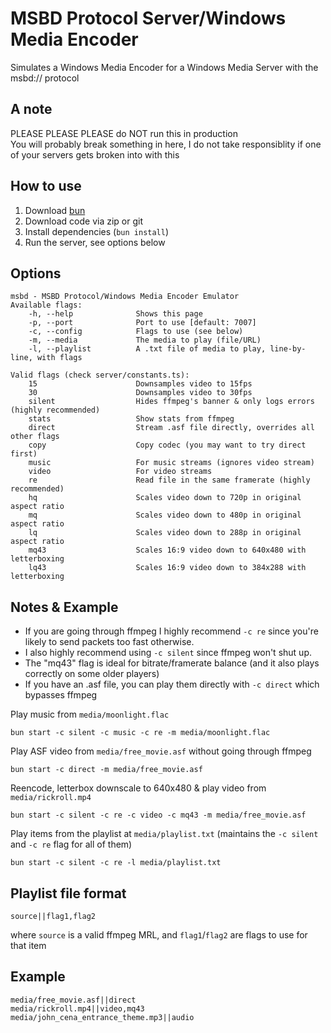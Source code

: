 # MSBD Protocol Server/Windows Media Encoder
Simulates a Windows Media Encoder for a Windows Media Server with the msbd:// protocol
## A note
PLEASE PLEASE PLEASE do NOT run this in production  
You will probably break something in here, I do not take responsiblity if one of your servers gets broken into with this
## How to use
1. Download [bun](https://bun.sh)
2. Download code via zip or git
3. Install dependencies (`bun install`)
4. Run the server, see options below
## Options
```
msbd - MSBD Protocol/Windows Media Encoder Emulator
Available flags:
    -h, --help              Shows this page
    -p, --port              Port to use [default: 7007]
    -c, --config            Flags to use (see below)
    -m, --media             The media to play (file/URL)
    -l, --playlist          A .txt file of media to play, line-by-line, with flags

Valid flags (check server/constants.ts):
    15                      Downsamples video to 15fps
    30                      Downsamples video to 30fps
    silent                  Hides ffmpeg's banner & only logs errors (highly recommended)
    stats                   Show stats from ffmpeg
    direct                  Stream .asf file directly, overrides all other flags
    copy                    Copy codec (you may want to try direct first)
    music                   For music streams (ignores video stream)
    video                   For video streams
    re                      Read file in the same framerate (highly recommended)
    hq                      Scales video down to 720p in original aspect ratio
    mq                      Scales video down to 480p in original aspect ratio
    lq                      Scales video down to 288p in original aspect ratio
    mq43                    Scales 16:9 video down to 640x480 with letterboxing
    lq43                    Scales 16:9 video down to 384x288 with letterboxing
```

## Notes & Example
- If you are going through ffmpeg I highly recommend  `-c re` since you're likely to send packets too fast otherwise.  
- I also highly recommend using `-c silent` since ffmpeg won't shut up.
- The "mq43" flag is ideal for bitrate/framerate balance (and it also plays correctly on some older players)
- If you have an .asf file, you can play them directly with `-c direct` which bypasses ffmpeg

Play music from `media/moonlight.flac`
```
bun start -c silent -c music -c re -m media/moonlight.flac
```
Play ASF video from `media/free_movie.asf` without going through ffmpeg
```
bun start -c direct -m media/free_movie.asf
```
Reencode, letterbox downscale to 640x480 & play video from `media/rickroll.mp4`
```
bun start -c silent -c re -c video -c mq43 -m media/free_movie.asf
```
Play items from the playlist at `media/playlist.txt` (maintains the `-c silent` and `-c re` flag for all of them)
```
bun start -c silent -c re -l media/playlist.txt
```
## Playlist file format
```
source||flag1,flag2
```
where `source` is a valid ffmpeg MRL, and `flag1`/`flag2` are flags to use for that item
## Example
```
media/free_movie.asf||direct
media/rickroll.mp4||video,mq43
media/john_cena_entrance_theme.mp3||audio
```